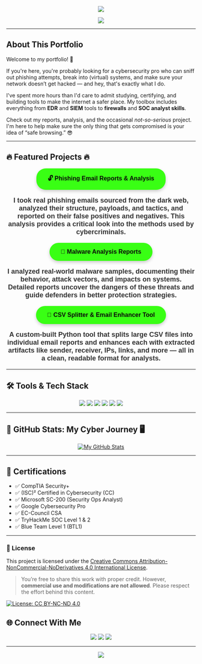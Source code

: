 <!-- Header Banner -->
<p align="center">
  <img src="https://capsule-render.vercel.app/api?type=waving&color=39ff14&height=200&section=header&text=Faizan%20Shakir&fontSize=40&fontColor=ffffff" />
</p>

<!-- Typing intro -->
<p align="center">
  <img src="https://readme-typing-svg.herokuapp.com?font=Fira+Code&weight=700&size=22&pause=1000&color=39FF14&center=true&vCenter=true&width=435&lines=Cybersecurity+Enthusiast;SOC+Analyst+in+Progress;Incident+Response+%7C+Threat+Detection;Certified+%7C+Hands-on+Driven" />
</p>

---

## About This Portfolio

Welcome to my portfolio! 🚨

If you're here, you're probably looking for a cybersecurity pro who can sniff out phishing attempts, break into (virtual) systems, and make sure your network doesn’t get hacked — and hey, that's exactly what I do. 

I've spent more hours than I'd care to admit studying, certifying, and building tools to make the internet a safer place. My toolbox includes everything from **EDR** and **SIEM** tools to **firewalls** and **SOC analyst skills**. 

Check out my reports, analysis, and the occasional *not-so-serious* project. I'm here to help make sure the only thing that gets compromised is your idea of “safe browsing.” 😎

---

## 🔥 **Featured Projects** 🔥

<p align="center">
  <a href="https://github.com/Iamfazi1/Portfolio/tree/main/Phishing%20Emails%20" 
     style="background-color: #39ff14; color: #0a0a0a; padding: 15px 30px; border-radius: 25px; text-decoration: none; font-weight: bold; display: inline-block; text-align: center; box-shadow: 0 4px 8px rgba(0, 0, 0, 0.2); transition: transform 0.2s ease, background-color 0.3s ease; font-size: 16px; font-family: 'Arial', sans-serif;">
    🔓 Phishing Email Reports & Analysis
  </a>
</p>

<p align="center" style="font-size: 18px; font-weight: bold; color: #333; font-family: 'Arial', sans-serif;">
  I took real phishing emails sourced from the dark web, analyzed their structure, payloads, and tactics, and reported on their false positives and negatives. This analysis provides a critical look into the methods used by cybercriminals.
</p>

<p align="center">
  <a href="https://github.com/Iamfazi1/Portfolio/tree/main/Malware%20Analysis%20" 
     style="background-color: #39ff14; color: #0a0a0a; padding: 15px 30px; border-radius: 25px; text-decoration: none; font-weight: bold; display: inline-block; text-align: center; box-shadow: 0 4px 8px rgba(0, 0, 0, 0.2); transition: transform 0.2s ease, background-color 0.3s ease; font-size: 16px; font-family: 'Arial', sans-serif;">
    🧪 Malware Analysis Reports
  </a>
</p>

<p align="center" style="font-size: 18px; font-weight: bold; color: #333; font-family: 'Arial', sans-serif;">
  I analyzed real-world malware samples, documenting their behavior, attack vectors, and impacts on systems. Detailed reports uncover the dangers of these threats and guide defenders in better protection strategies.
</p>

<p align="center">
  <a href="https://github.com/Iamfazi1/CVS-Splitter-and-Email-Enhancer" 
     style="background-color: #39ff14; color: #0a0a0a; padding: 15px 30px; border-radius: 25px; text-decoration: none; font-weight: bold; display: inline-block; text-align: center; box-shadow: 0 4px 8px rgba(0, 0, 0, 0.2); transition: transform 0.2s ease, background-color 0.3s ease; font-size: 16px; font-family: 'Arial', sans-serif;">
    📄 CSV Splitter & Email Enhancer Tool
  </a>
</p>

<p align="center" style="font-size: 18px; font-weight: bold; color: #333; font-family: 'Arial', sans-serif;">
  A custom-built Python tool that splits large CSV files into individual email reports and enhances each with extracted artifacts like sender, receiver, IPs, links, and more — all in a clean, readable format for analysts.
</p>


---
## 🛠️ Tools & Tech Stack

<p align="center">
  <img src="https://img.shields.io/badge/Splunk-000?style=for-the-badge&logo=splunk&logoColor=white"/>
  <img src="https://img.shields.io/badge/Elastic%20SIEM-005571?style=for-the-badge&logo=elastic&logoColor=white"/>
  <img src="https://img.shields.io/badge/Suricata-ff6600?style=for-the-badge&logo=data:image/svg+xml;base64,...&logoColor=white"/>
  <img src="https://img.shields.io/badge/CrowdStrike-black?style=for-the-badge&logo=data:image/svg+xml;base64,..."/>
  <img src="https://img.shields.io/badge/TryHackMe-212c42?style=for-the-badge&logo=tryhackme&logoColor=white"/>
  <img src="https://img.shields.io/badge/ChatGPT-000000?style=for-the-badge&logo=openai&logoColor=green"/>
</p>

---
## 🚀 **GitHub Stats: My Cyber Journey** 🖥️

<p align="center">
  <a href="https://github.com/Iamfazi1" target="_blank">
    <img src="https://github-readme-stats.vercel.app/api?username=Iamfazi1&show_icons=true&theme=radical" alt="My GitHub Stats">
  </a>
</p> 

---

## 🧾 Certifications

- ✅ CompTIA Security+
- ✅ (ISC)² Certified in Cybersecurity (CC)
- ✅ Microsoft SC-200 (Security Ops Analyst)
- ✅ Google Cybersecurity Pro
- ✅ EC-Council CSA
- ✅ TryHackMe SOC Level 1 & 2
- ✅ Blue Team Level 1 (BTL1)

---


### 📜 License

This project is licensed under the [Creative Commons Attribution-NonCommercial-NoDerivatives 4.0 International License](https://github.com/Iamfazi1/Portfolio/blob/main/License).

> You’re free to share this work with proper credit. However, **commercial use and modifications are not allowed**. Please respect the effort behind this content.

[![License: CC BY-NC-ND 4.0](https://img.shields.io/badge/License-CC%20BY--NC--ND%204.0-lightgrey.svg)](https://creativecommons.org/licenses/by-nc-nd/4.0/)


## 🌐 Connect With Me

<p align="center">
  <a href="https://www.linkedin.com/in/muhmmadfaizanshakir/"><img src="https://img.shields.io/badge/LinkedIn-%230077B5.svg?&style=for-the-badge&logo=linkedin&logoColor=white" /></a>
  <a href="mailto:f.sgamar222@gmail.com"><img src="https://img.shields.io/badge/Gmail-D14836?style=for-the-badge&logo=gmail&logoColor=white" /></a>
  <a href="https://tryhackme.com/p/faizanshakir123"><img src="https://img.shields.io/badge/TryHackMe-000000?style=for-the-badge&logo=tryhackme&logoColor=white" /></a>
</p>

---

<p align="center">
  <img src="https://capsule-render.vercel.app/api?section=footer&type=waving&color=39ff14&height=120"/>
</p>

